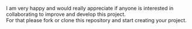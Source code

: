 I am very happy and would really appreciate if anyone is interested in collaborating to improve and develop this project.  
For that please fork or clone this repository and start creating your project.
